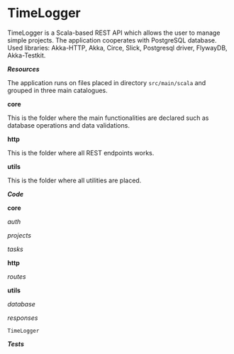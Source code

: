 # TimeLogger
TimeLogger is a Scala-based REST API which allows the user to manage simple projects.
The application cooperates with PostgreSQL database.
Used libraries: Akka-HTTP, Akka, Circe, Slick, Postgresql driver, FlywayDB, Akka-Testkit.


***Resources***

The application runs on files placed in directory `src/main/scala` and grouped in three main catalogues.

**core**

This is the folder where the main functionalities are declared such as database operations and data validations.

**http**

This is the folder where all REST endpoints works.

**utils**

This is the folder where all utilities are placed.

***Code***

**core**

*auth*

*projects*

*tasks*

**http**

*routes*

**utils**

*database*

*responses*

`TimeLogger`


***Tests***

